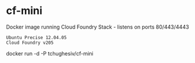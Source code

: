 # cf-mini
Docker image running Cloud Foundry Stack - listens on ports 80/443/4443

    Ubuntu Precise 12.04.05
    Cloud Foundry v205

docker run -d -P tchughesiv/cf-mini